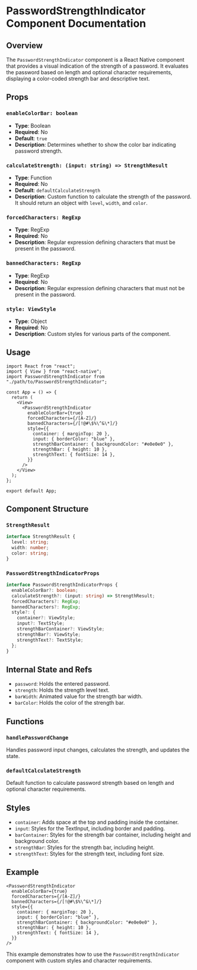 # PasswordStrengthIndicator Component Documentation

## Overview

The `PasswordStrengthIndicator` component is a React Native component that provides a visual indication of the strength of a password. It evaluates the password based on length and optional character requirements, displaying a color-coded strength bar and descriptive text.

## Props

### `enableColorBar: boolean`

- **Type**: Boolean
- **Required**: No
- **Default**: `true`
- **Description**: Determines whether to show the color bar indicating password strength.

### `calculateStrength: (input: string) => StrengthResult`

- **Type**: Function
- **Required**: No
- **Default**: `defaultCalculateStrength`
- **Description**: Custom function to calculate the strength of the password. It should return an object with `level`, `width`, and `color`.

### `forcedCharacters: RegExp`

- **Type**: RegExp
- **Required**: No
- **Description**: Regular expression defining characters that must be present in the password.

### `bannedCharacters: RegExp`

- **Type**: RegExp
- **Required**: No
- **Description**: Regular expression defining characters that must not be present in the password.

### `style: ViewStyle`

- **Type**: Object
- **Required**: No
- **Description**: Custom styles for various parts of the component.

## Usage

```tsx
import React from "react";
import { View } from "react-native";
import PasswordStrengthIndicator from "./path/to/PasswordStrengthIndicator";

const App = () => {
  return (
    <View>
      <PasswordStrengthIndicator
        enableColorBar={true}
        forcedCharacters={/[A-Z]/}
        bannedCharacters={/[!@#\$%\^&\*]/}
        style={{
          container: { marginTop: 20 },
          input: { borderColor: "blue" },
          strengthBarContainer: { backgroundColor: "#e0e0e0" },
          strengthBar: { height: 10 },
          strengthText: { fontSize: 14 },
        }}
      />
    </View>
  );
};

export default App;
```

## Component Structure

### `StrengthResult`

```ts
interface StrengthResult {
  level: string;
  width: number;
  color: string;
}
```

### `PasswordStrengthIndicatorProps`

```ts
interface PasswordStrengthIndicatorProps {
  enableColorBar?: boolean;
  calculateStrength?: (input: string) => StrengthResult;
  forcedCharacters?: RegExp;
  bannedCharacters?: RegExp;
  style?: {
    container?: ViewStyle;
    input?: TextStyle;
    strengthBarContainer?: ViewStyle;
    strengthBar?: ViewStyle;
    strengthText?: TextStyle;
  };
}
```

## Internal State and Refs

- `password`: Holds the entered password.
- `strength`: Holds the strength level text.
- `barWidth`: Animated value for the strength bar width.
- `barColor`: Holds the color of the strength bar.

## Functions

### `handlePasswordChange`

Handles password input changes, calculates the strength, and updates the state.

### `defaultCalculateStrength`

Default function to calculate password strength based on length and optional character requirements.

## Styles

- `container`: Adds space at the top and padding inside the container.
- `input`: Styles for the TextInput, including border and padding.
- `barContainer`: Styles for the strength bar container, including height and background color.
- `strengthBar`: Styles for the strength bar, including height.
- `strengthText`: Styles for the strength text, including font size.

## Example

```tsx
<PasswordStrengthIndicator
  enableColorBar={true}
  forcedCharacters={/[A-Z]/}
  bannedCharacters={/[!@#\$%\^&\*]/}
  style={{
    container: { marginTop: 20 },
    input: { borderColor: "blue" },
    strengthBarContainer: { backgroundColor: "#e0e0e0" },
    strengthBar: { height: 10 },
    strengthText: { fontSize: 14 },
  }}
/>
```

This example demonstrates how to use the `PasswordStrengthIndicator` component with custom styles and character requirements.
